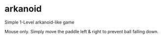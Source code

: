 # arkanoid
Simple 1-Level arkanoid-like game

Mouse only. Simply move the paddle left & right to prevent ball falling down.
